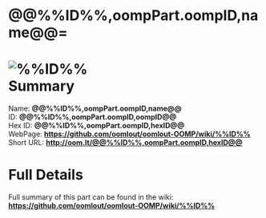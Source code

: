
# @@%%ID%%,oompPart.oompID,name@@=
$$%%ID%%.jpg$$![%%ID%%](https://github.com/oomlout/oomlout-OOMP/blob/master/parts/%%ID%%/%%ID%%_420.jpg)   
Summary
=================
  
Name: __@@%%ID%%,oompPart.oompID,name@@__    
ID: __@@%%ID%%,oompPart.oompID,oompID@@__   
Hex ID: __@@%%ID%%,oompPart.oompID,hexID@@__   
WebPage: __https://github.com/oomlout/oomlout-OOMP/wiki/%%ID%%__   
Short URL: __http://oom.lt/@@%%ID%%,oompPart.oompID,hexID@@__   

Full Details
==========================
Full summary of this part can be found in the wiki:   
__https://github.com/oomlout/oomlout-OOMP/wiki/%%ID%%__    

